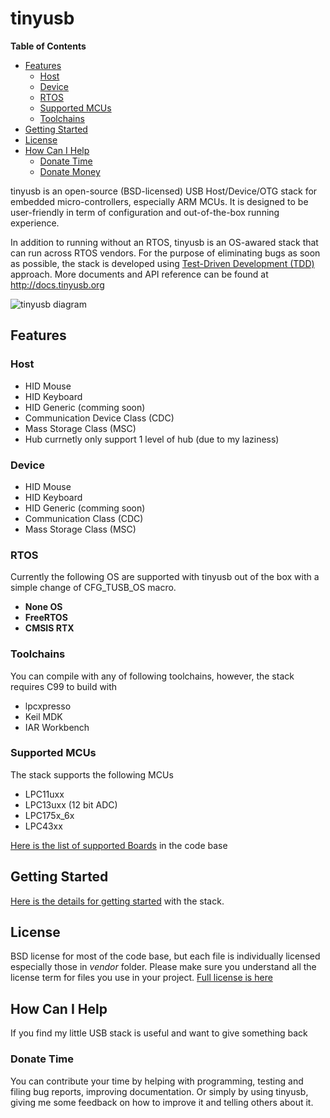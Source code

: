 # tinyusb #

<!-- START doctoc generated TOC please keep comment here to allow auto update -->
<!-- DON'T EDIT THIS SECTION, INSTEAD RE-RUN doctoc TO UPDATE -->
**Table of Contents**

- [Features](#features)
	- [Host](#host)
	- [Device](#device)
	- [RTOS](#rtos)
	- [Supported MCUs](#supported-mcus)
	- [Toolchains](#toolchains)
- [Getting Started](#getting-started)
- [License](#license)
- [How Can I Help](#how-can-i-help)
	- [Donate Time](#donate-time)
	- [Donate Money](#donate-money)

<!-- END doctoc generated TOC please keep comment here to allow auto update -->

tinyusb is an open-source (BSD-licensed) USB Host/Device/OTG stack for embedded micro-controllers, especially ARM MCUs. It is designed to be user-friendly in term of configuration and out-of-the-box running experience.

In addition to running without an RTOS, tinyusb is an OS-awared stack that can run across RTOS vendors. For the purpose of eliminating bugs as soon as possible, the stack is developed using [Test-Driven Development (TDD)](tests/readme.md) approach. More documents and API reference can be found at http://docs.tinyusb.org

![tinyusb diagram](http://docs.tinyusb.org/images/tinyusb_overview.png)

## Features ##

### Host ###

- HID Mouse
- HID Keyboard
- HID Generic (comming soon)
- Communication Device Class (CDC)
- Mass Storage Class (MSC)
- Hub currnetly only support 1 level of hub (due to my laziness)

### Device ###

- HID Mouse
- HID Keyboard
- HID Generic (comming soon)
- Communication Class (CDC)
- Mass Storage Class (MSC)

### RTOS ###

Currently the following OS are supported with tinyusb out of the box with a simple change of CFG_TUSB_OS macro.

- **None OS**
- **FreeRTOS**
- **CMSIS RTX**

### Toolchains ###

You can compile with any of following toolchains, however, the stack requires C99 to build with

- lpcxpresso
- Keil MDK
- IAR Workbench

### Supported MCUs ###

The stack supports the following MCUs

  - LPC11uxx
  - LPC13uxx (12 bit ADC)
  - LPC175x_6x
  - LPC43xx

[Here is the list of supported Boards](boards/readme.md) in the code base

## Getting Started ##

[Here is the details for getting started](doxygen/getting_started.md) with the stack.

## License ##

BSD license for most of the code base, but each file is individually licensed especially those in *vendor* folder. Please make sure you understand all the license term for files you use in your project. [Full license is here](tinyusb/license.md)

## How Can I Help ##

If you find my little USB stack is useful and want to give something back

### Donate Time ###

You can contribute your time by helping with programming, testing and filing bug reports, improving documentation. Or simply by using tinyusb, giving me some feedback on how to improve it and telling others about it. 


